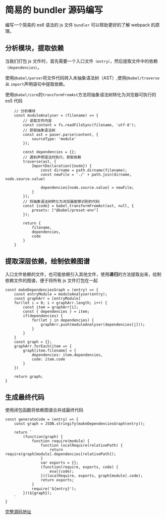 # 简易的 bundler 源码编写

编写一个简易的 es6 语法的 js 文件 `bundler` 可以帮助更好的了解 webpack 的原理。

## 分析模块，提取依赖

当我们打包 js 文件时，首先需要一个入口文件`（entry）`，然后提取文件中的依赖`（dependencies）`。

使用`@babel/parser`将文件代码转入未抽象语法树（AST）,使用`@babel/traverse`从 `import`声明语句中提取依赖。

使用`@babel/core`的`transformFromAst`方法将抽象语法树转化为浏览器可执行的 es5 代码

```
    // 分析模块
    const moduleAnalyser = (filename) => {
        // 读取文件内容
        const content = fs.readFileSync(filename, 'utf-8');
        // 获取抽象语法树
        const ast = paser.parse(content, {
            sourceType: 'module'
        });

        const dependencies = {};
        // 遇到声明语法时执行，获取依赖
        traverse(ast, {
            ImportDeclaration({node}) {
                const dirname = path.dirname(filename);
                const newFile = './' + path.join(dirname, node.source.value)

                dependencies[node.source.value] = newFile;
            }
        });
        // 将抽象语法树转化为浏览器能够识别的代码
        const {code} = babel.transformFromAst(ast, null, {
            presets: ["@babel/preset-env"]
        });

        return {
            filename,
            dependencies,
            code
        }
    }

```

## 提取深层依赖，绘制依赖图谱

入口文件依赖的文件，也可能依赖引入其他文件，使用**递归**的方法提取出来，绘制依赖文件的图谱，便于将所有 js 文件打包在一起

```
const makeDependenciesGraph = (entry) => {
    const entryModule = moduleAnalyser(entry);
    const graphArr = [entryModule]
    for(let i = 0; i < graphArr.length; i++) {
        const item = graphArr[i];
        const { dependencies } = item;
        if(dependencies) {
            for(let j in dependencies) {
                graphArr.push(moduleAnalyser(dependencies[j]));
            }
        }
    }
    const graph = {};
    graphArr.forEach(item => {
        graph[item.filename] = {
            dependencies: item.dependencies,
            code: item.code
        }
    })

    return graph;
}

```

## 生成最终代码

使用闭包函数将依赖图谱合并成最终代码

```
const generateCode = (entry) => {
    const graph = JSON.stringify(makeDependenciesGraph(entry));

    return `
        (function(graph) {
            function require(module) {
                function localRequire(relativePath) {
                    return require(graph[module].dependencies[relativePath]);
                }
                var exports = {};
                (function(require, exports, code) {
                    eval(code);
                })(localRequire, exports, graph[module].code);
                return exports;
            }
            require('${entry}');
        })(${graph});
    `
}

```

[完整源码地址](https://github.com/licop/webpack4.0_learn/blob/master/%E7%BC%96%E5%86%99bundler%E6%BA%90%E7%A0%81/bundler/bundler.js)
